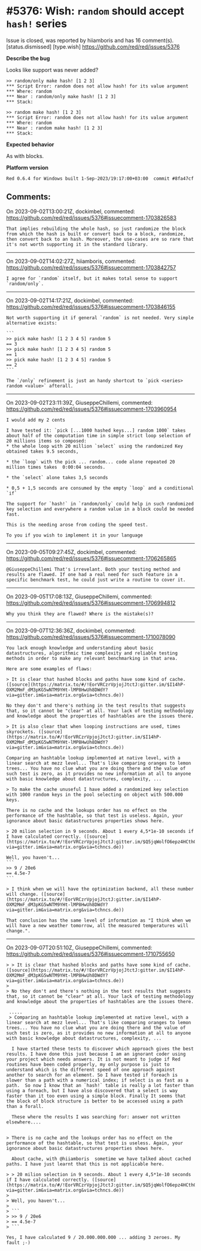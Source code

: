 
#5376: Wish: `random` should accept `hash!` series
================================================================================
Issue is closed, was reported by hiiamboris and has 16 comment(s).
[status.dismissed] [type.wish]
<https://github.com/red/red/issues/5376>

**Describe the bug**

Looks like support was never added?
```
>> random/only make hash! [1 2 3]
*** Script Error: random does not allow hash! for its value argument
*** Where: random
*** Near : random/only make hash! [1 2 3]
*** Stack:  

>> random make hash! [1 2 3]
*** Script Error: random does not allow hash! for its value argument
*** Where: random
*** Near : random make hash! [1 2 3]
*** Stack:  
```

**Expected behavior**

As with blocks.

**Platform version**

`Red 0.6.4 for Windows built 1-Sep-2023/19:17:00+03:00  commit #8fa47cf`



Comments:
--------------------------------------------------------------------------------

On 2023-09-02T13:00:21Z, dockimbel, commented:
<https://github.com/red/red/issues/5376#issuecomment-1703826583>

    That implies rebuilding the whole hash, so just randomize the block from which the hash is built or convert back to a block, randomize, then convert back to an hash. Moreover, the use-cases are so rare that it's not worth supporting it in the standard library.

--------------------------------------------------------------------------------

On 2023-09-02T14:02:27Z, hiiamboris, commented:
<https://github.com/red/red/issues/5376#issuecomment-1703842757>

    I agree for `random` itself, but it makes total sense to support `random/only`.

--------------------------------------------------------------------------------

On 2023-09-02T14:17:21Z, dockimbel, commented:
<https://github.com/red/red/issues/5376#issuecomment-1703846155>

    Not worth supporting it if general `random` is not needed. Very simple alternative exists:
    
    ```
    >> pick make hash! [1 2 3 4 5] random 5
    == 3
    >> pick make hash! [1 2 3 4 5] random 5
    == 1
    >> pick make hash! [1 2 3 4 5] random 5
    == 2
    ```
    
    The `/only` refinement is just an handy shortcut to `pick <series> random <value>` afterall.

--------------------------------------------------------------------------------

On 2023-09-02T23:11:39Z, GiuseppeChillemi, commented:
<https://github.com/red/red/issues/5376#issuecomment-1703960954>

    I would add my 2 cents
    
    I have tested it: `pick [...1000 hashed keys...] random 1000` takes about half of the computation time in simple strict loop selection of 20 millions items so composed:
    * the whole loop with 20 million `select` using the randomized Key obtained takes 9.5 seconds, 
    
    * the `loop` with the pick ... random... code alone repeated 20 million times takes  0:00:04 seconds.
    
    * the `select` alone takes 3,5 seconds
    
    * 0,5 + 1,5 seconds are consumed by the empty `loop` and a conditional `if`
    
    The support for `hash!` in `random/only` could help in such randomized key selection and everywhere a random value in a block could be needed fast.
    
    This is the needing arose from coding the speed test. 
    
    To you if you wish to implement it in your language
    

--------------------------------------------------------------------------------

On 2023-09-05T09:27:45Z, dockimbel, commented:
<https://github.com/red/red/issues/5376#issuecomment-1706265865>

    @GiuseppeChillemi That's irrevelant. Both your testing method and results are flawed. If one had a real need for such feature in a specific benchmark test, he could just write a routine to cover it.

--------------------------------------------------------------------------------

On 2023-09-05T17:08:13Z, GiuseppeChillemi, commented:
<https://github.com/red/red/issues/5376#issuecomment-1706994812>

    Why you think they are flawed? Where is the mistake(s)?

--------------------------------------------------------------------------------

On 2023-09-07T12:36:36Z, dockimbel, commented:
<https://github.com/red/red/issues/5376#issuecomment-1710078090>

    You lack enough knowledge and understanding about basic datastructures, algorithmic time complexity and reliable testing methods in order to make any relevant benchmarking in that area.
    
    Here are some examples of flaws:
    
    > It is clear that hashed blocks and paths have some kind of cache. ([source](https://matrix.to/#/!EorVRCzrVpjojJtctJ:gitter.im/$I14hP-OXM2MmF_dM3pKG5wNTM9YHt-lMP8HwUh8DWdY?via=gitter.im&via=matrix.org&via=tchncs.de))
    
    No they don't and there's nothing in the test results that suggests that, so it cannot be "clear" at all. Your lack of testing methodology and knowledge about the properties of hashtables are the issues there.
    
    > It is also clear that when looping instructions are used, times skyrockets. ([source](https://matrix.to/#/!EorVRCzrVpjojJtctJ:gitter.im/$I14hP-OXM2MmF_dM3pKG5wNTM9YHt-lMP8HwUh8DWdY?via=gitter.im&via=matrix.org&via=tchncs.de))
    
    Comparing an hashtable lookup implemented at native level, with a linear search at mezz level... That's like comparing oranges to lemon trees... You have no clue what you are doing there and the value of such test is zero, as it provides no new information at all to anyone with basic knowledge about datastructures, complexity, ...
    
    > To make the cache unuseful I have added a randomized key selection with 1000 random keys in the pool selecting on object with 500.000 keys. 
    
    There is no cache and the lookups order has no effect on the performance of the hashtable, so that test is useless. Again, your ignorance about basic datastructures properties shows here.
    
    > 20 milion selection in 9 seconds. About 1 every 4,5*1e-10 seconds if I have calculated correctly. ([source](https://matrix.to/#/!EorVRCzrVpjojJtctJ:gitter.im/$Q5jqWolfO6epz4HCth0iRGaDHXiQxdRpL4xg9Rp705o?via=gitter.im&via=matrix.org&via=tchncs.de))
    
    Well, you haven't...
    ```
    >> 9 / 20e6
    == 4.5e-7
    ```
    
    > I think when we will have the optimization backend, all these number will change. ([source](https://matrix.to/#/!EorVRCzrVpjojJtctJ:gitter.im/$I14hP-OXM2MmF_dM3pKG5wNTM9YHt-lMP8HwUh8DWdY?via=gitter.im&via=matrix.org&via=tchncs.de))
    
    That conclusion has the same level of information as "I think when we will have a new weather tomorrow, all the measured temperatures will change.".

--------------------------------------------------------------------------------

On 2023-09-07T20:51:10Z, GiuseppeChillemi, commented:
<https://github.com/red/red/issues/5376#issuecomment-1710755650>

    > > It is clear that hashed blocks and paths have some kind of cache. ([source](https://matrix.to/#/!EorVRCzrVpjojJtctJ:gitter.im/$I14hP-OXM2MmF_dM3pKG5wNTM9YHt-lMP8HwUh8DWdY?via=gitter.im&via=matrix.org&via=tchncs.de))
    > 
    > No they don't and there's nothing in the test results that suggests that, so it cannot be "clear" at all. Your lack of testing methodology and knowledge about the properties of hashtables are the issues there.
    
     .....
     > Comparing an hashtable lookup implemented at native level, with a linear search at mezz level... That's like comparing oranges to lemon trees... You have no clue what you are doing there and the value of such test is zero, as it provides no new information at all to anyone with basic knowledge about datastructures, complexity, ...
    
      I have started these tests to discover which approach gives the best results. I have done this just because I am an ignorant coder using your project which needs answers. It is not meant to judge if Red routines have been coded properly, my only purpose is just to understand which is the different speed of one approach against another to search for an element. So I have tested if foreach is slower than a path with a numerical index; if select is as fast as a path.  So now I know that an `hash!` table is really a lot faster than using a foreach, but I have also discovered that a select is way faster than it too even using a simple block. Finally It seems that the block of block structure is better to be accessed using a path than a forall.
    
      These where the results I was searching for: answer not written elsewhere....
    
    
    > There is no cache and the lookups order has no effect on the performance of the hashtable, so that test is useless. Again, your ignorance about basic datastructures properties shows here.
    
      About cache, with @hiiamboris  sometime we have talked about cached paths. I have just learnt that this is not applicable here.  
    
    > > 20 milion selection in 9 seconds. About 1 every 4,5*1e-10 seconds if I have calculated correctly. ([source](https://matrix.to/#/!EorVRCzrVpjojJtctJ:gitter.im/$Q5jqWolfO6epz4HCth0iRGaDHXiQxdRpL4xg9Rp705o?via=gitter.im&via=matrix.org&via=tchncs.de))
    > 
    > Well, you haven't...
    > 
    > ```
    > >> 9 / 20e6
    > == 4.5e-7
    > ```
    
    Yes, I have calculated 9 / 20.000.000.000 ... adding 3 zeroes. My fault ;-)
    
    

